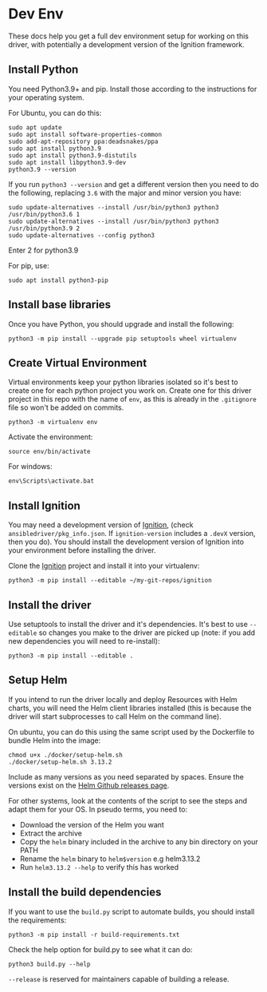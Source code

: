 # Dev Env

These docs help you get a full dev environment setup for working on this driver, with potentially a development version of the Ignition framework.

## Install Python

You need Python3.9+ and pip. Install those according to the instructions for your operating system. 

For Ubuntu, you can do this:

```
sudo apt update
sudo apt install software-properties-common
sudo add-apt-repository ppa:deadsnakes/ppa
sudo apt install python3.9
sudo apt install python3.9-distutils
sudo apt install libpython3.9-dev
python3.9 --version
```

If you run `python3 --version` and get a different version then you need to do the following, replacing `3.6` with the major and minor version you have:

```
sudo update-alternatives --install /usr/bin/python3 python3 /usr/bin/python3.6 1
sudo update-alternatives --install /usr/bin/python3 python3 /usr/bin/python3.9 2
sudo update-alternatives --config python3
```

Enter 2 for python3.9

For pip, use:

```
sudo apt install python3-pip
```

## Install base libraries

Once you have Python, you should upgrade and install the following:

```
python3 -m pip install --upgrade pip setuptools wheel virtualenv
```

## Create Virtual Environment

Virtual environments keep your python libraries isolated so it's best to create one for each python project you work on. Create one for this driver project in this repo with the name of `env`, as this is already in the `.gitignore` file so won't be added on commits.

```
python3 -m virtualenv env
```

Activate the environment:

```
source env/bin/activate
```

For windows:

```
env\Scripts\activate.bat
```

## Install Ignition

You may need a development version of [Ignition](https://github.com/IBM/ignition), (check `ansibledriver/pkg_info.json`. If `ignition-version` includes a `.devX` version, then you do). You should install the development version of Ignition into your environment before installing the driver.

Clone the [Ignition](https://github.com/IBM/ignition) project and install it into your virtualenv:

```
python3 -m pip install --editable ~/my-git-repos/ignition
```

## Install the driver

Use setuptools to install the driver and it's dependencies. It's best to use `--editable` so changes you make to the driver are picked up (note: if you add new dependencies you will need to re-install):

```
python3 -m pip install --editable .
```

## Setup Helm

If you intend to run the driver locally and deploy Resources with Helm charts, you will need the Helm client libraries installed (this is because the driver will start subprocesses to call Helm on the command line). 

On ubuntu, you can do this using the same script used by the Dockerfile to bundle Helm into the image:

```
chmod u+x ./docker/setup-helm.sh
./docker/setup-helm.sh 3.13.2
```

Include as many versions as you need separated by spaces. Ensure the versions exist on the [Helm Github releases page](https://github.com/helm/helm/releases).

For other systems, look at the contents of the script to see the steps and adapt them for your OS. In pseudo terms, you need to:

- Download the version of the Helm you want
- Extract the archive 
- Copy the `helm` binary included in the archive to any bin directory on your PATH
- Rename the `helm` binary to `helm$version` e.g helm3.13.2
- Run `helm3.13.2 --help` to verify this has worked

## Install the build dependencies

If you want to use the `build.py` script to automate builds, you should install the requirements:

```
python3 -m pip install -r build-requirements.txt
```

Check the help option for build.py to see what it can do:

```
python3 build.py --help
```

`--release` is reserved for maintainers capable of building a release.
